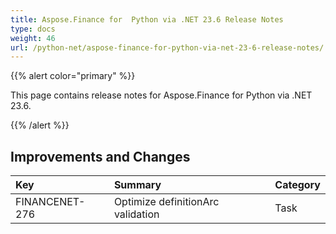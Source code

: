 ```yaml
---
title: Aspose.Finance for  Python via .NET 23.6 Release Notes
type: docs
weight: 46
url: /python-net/aspose-finance-for-python-via-net-23-6-release-notes/
---
```


{{% alert color="primary" %}}

This page contains release notes for Aspose.Finance for Python via .NET 23.6.


{{% /alert %}}

## **Improvements and Changes**

|**Key**|**Summary**|**Category**|
| :- | :- | :- |
|FINANCENET-276|Optimize definitionArc validation|Task|

